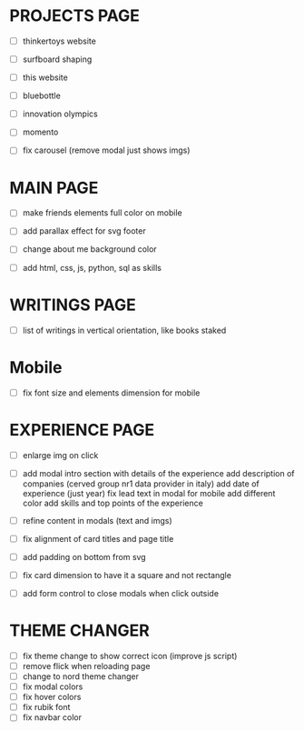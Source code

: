 # PROJECTS PAGE
- [ ] thinkertoys website
- [ ] surfboard shaping
- [ ] this website
- [ ] bluebottle
- [ ] innovation olympics
- [ ] momento
- [ ] fix carousel (remove modal just shows imgs)


# MAIN PAGE
- [ ] make friends elements full color on mobile
- [ ] add parallax effect for svg footer
- [ ] change about me background color
- [ ] add html, css, js, python, sql as skills


# WRITINGS PAGE
- [ ] list of writings in vertical orientation, like books staked


# Mobile
- [ ] fix font size and elements dimension for mobile


# EXPERIENCE PAGE
- [ ] enlarge img on click
- [ ] add modal intro section with details of the experience
        add description of companies (cerved group nr1 data provider in italy)
        add date of experience (just year)
        fix lead text in modal for mobile
        add different color
        add skills and top points of the experience
- [ ] refine content in modals (text and imgs)
- [ ] fix alignment of card titles and page title
- [ ] add padding on bottom from svg
- [ ] fix card dimension to have it a square and not rectangle
- [ ] add form control to close modals when click outside


# THEME CHANGER
- [ ] fix theme change to show correct icon (improve js script)
- [ ] remove flick when reloading page
- [ ] change to nord theme changer
- [ ] fix modal colors
- [ ] fix hover colors
- [ ] fix rubik font
- [ ] fix navbar color